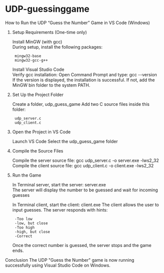 # UDP-guessinggame
How to Run the UDP “Guess the Number” Game in VS Code 
(Windows) 


1. Setup Requirements (One-time only) 

    Install MinGW (with gcc)  
    During setup, install the following packages: 

        mingw32-base 
        mingw32-gcc-g++ 
    Install Visual Studio Code  
    Verify gcc installation: Open Command Prompt and type: gcc --version If 
    the version is displayed, the installation is successful. If not, add the 
    MinGW bin folder to the system PATH. 



2. Set Up the Project Folder 

    Create a folder, udp_guess_game 
    Add two C source files inside this folder: 

        udp_server.c 
        udp_client.c 



3. Open the Project in VS Code 

    Launch VS Code 
    Select the udp_guess_game folder 



4. Compile the Source Files 

    Compile the server source file: gcc udp_server.c -o server.exe -lws2_32 
    Compile the client source file: gcc udp_client.c -o client.exe -lws2_32 



5. Run the Game 

    In Terminal server, start the server: server.exe  
    The server will display the number to be guessed and wait for incoming 
    guesses 

    In Terminal client, start the client: client.exe 
    The client allows the user to input guesses. The server responds with 
    hints: 

        -Too low 
        -low, but close 
        -Too high 
        -high, but close 
        -Correct 
        
    Once the correct number is guessed, the server stops and the game ends. 


Conclusion 
    The UDP "Guess the Number" game is now running successfully using Visual 
    Studio Code on Windows. 
